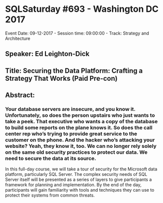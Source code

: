 # SQLSaturday #693 - Washington DC 2017
Event Date: 09-12-2017 - Session time: 09:00:00 - Track: Strategy and Architecture
## Speaker: Ed Leighton-Dick
## Title: Securing the Data Platform: Crafting a Strategy That Works (Paid Pre-con)
## Abstract:
### Your database servers are insecure, and you know it. Unfortunately, so does the person upstairs who just wants to take a peek. That executive who wants a copy of the database to build some reports on the plane knows it. So does the call center rep who’s trying to provide great service to the customer on the phone. And the hacker who’s attacking your website? Yeah, they know it, too. We can no longer rely solely on the same old security practices to protect our data. We need to secure the data at its source. 

In this full-day course, we will take a tour of security for the Microsoft data platform, particularly SQL Server. The complex security needs of SQL Server itself will be presented as a series of layers to give participants a framework for planning and implementation. By the end of the day, participants will gain familiarity with tools and techniques they can use to protect their systems from common threats.
